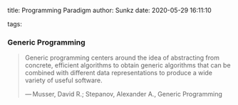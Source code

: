 title: Programming Paradigm
author: Sunkz
date: 2020-05-29 16:11:10

tags:

### Generic Programming

> Generic programming centers around the idea of abstracting from concrete, efficient algorithms to obtain generic algorithms that can be combined with different data representations to produce a wide variety of useful software.
>
> — Musser, David R.; Stepanov, Alexander A., Generic Programming